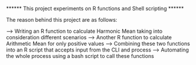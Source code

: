 ****** This project experiments on R functions and Shell scripting ******

The reason behind this project are as follows:

--> Writing an R function to calculate Harmonic Mean taking into consideration different scenarios
--> Another R function to calculate Arithmetic Mean for only positive values
--> Combining these two functions into an R script that accepts input from the CLI and process
--> Automating the whole process using a bash script to call these functions

